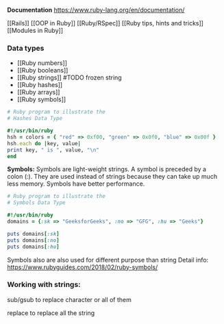 
**Documentation**
https://www.ruby-lang.org/en/documentation/

[[Rails]]
[[OOP in Ruby]]
[[Ruby/RSpec]]
[[Ruby tips, hints and tricks]]
[[Modules in Ruby]]

### Data types
- [[Ruby numbers]]
- [[Ruby booleans]]
- [[Ruby strings]] #TODO frozen string
- [[Ruby hashes]]
- [[Ruby arrays]]
- [[Ruby symbols]]

```ruby
# Ruby program to illustrate the
# Hashes Data Type

#!/usr/bin/ruby
hsh = colors = { "red" => 0xf00, "green" => 0x0f0, "blue" => 0x00f }
hsh.each do |key, value|
print key, " is ", value, "\n"
end

```

**Symbols:** Symbols are light-weight strings. A symbol is preceded by a colon (:). They are used instead of strings because they can take up much less memory. Symbols have better performance.

```ruby
# Ruby program to illustrate the
# Symbols Data Type

#!/usr/bin/ruby
domains = {:sk => "GeeksforGeeks", :no => "GFG", :hu => "Geeks"}

puts domains[:sk]
puts domains[:no]
puts domains[:hu]

```
Symbols also are also used for different purpose than string
Detail info: https://www.rubyguides.com/2018/02/ruby-symbols/


### Working with strings:
sub/gsub to replace character or all of them

replace to replace all the string

